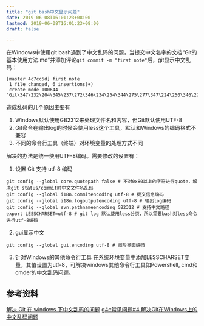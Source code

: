 ```yaml
---
title: "git bash中文显示问题"
date: 2019-06-08T16:01:23+08:00
lastmod: 2019-06-08T16:01:23+08:00
draft: false

---
```



在Windows中使用git bash遇到了中文乱码的问题，当提交中文名字的文档“Git的基本使用方法.md”并添加评论`git commit -m "first note"`后，git显示中文乱码：

```
[master 4c7cc5d] first note
 1 file changed, 6 insertions(+)
 create mode 100644 "Git\347\232\204\345\237\272\346\234\254\344\275\277\347\224\250\346\226\271\346\263\225.md"
```

造成乱码的几个原因主要有

1. Windows默认使用GB2312来处理文件名和内容，但Git默认使用UTF-8
2. Git命令在输出log的时候会使用less这个工具，默认和Windows的编码格式不兼容
3. 不同的命令行工具（终端）对环境变量的处理方式不同

解决的办法是统一使用UTF-8编码。需要修改的设置有：
1. 设置 Git 支持 utf-8 编码
```
git config --global core.quotepath false # 不对0x80以上的字符进行quote，解决git status/commit时中文文件名乱码
git config --global i18n.commitencoding utf-8 # 提交信息编码
git config --global i18n.logoutputencoding utf-8 # 输出log编码
git config --global svn.pathnameencoding GB2312 # 支持中文路径
export LESSCHARSET=utf-8 # git log 默认使用less分页，所以需要bash对less命令进行utf-8编码

```

2.  gui显示中文

```
git config --global gui.encoding utf-8 # 图形界面编码
```

3. 针对Windows的其他命令行工具
在系统环境变量中添加LESSCHARSET变量，其值设置为utf-8，可解决windows其他命令行工具如Powershell, cmd和cmder的中文乱码问题。

## 参考资料
[解决 Git 在 windows 下中文乱码的问题](https://gist.github.com/nightire/5069597)
[g4e常见问题#4 解决Git在Windows上的中文乱码问题](https://devopshub.cn/2018/01/07/g4e-faq-4-git-encoding-error/)